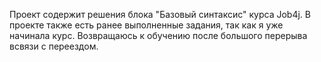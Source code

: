 Проект содержит решения блока "Базовый синтаксис" курса Job4j.
В проекте также есть ранее выполненные задания, так как я уже начинала курс. Возвращаюсь к обучению после большого перерыва всвязи с переездом.